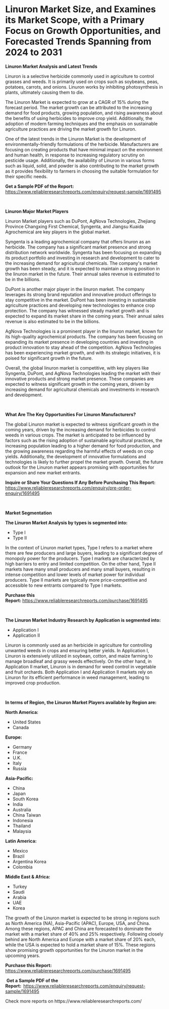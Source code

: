 <p><h1>Linuron Market Size, and Examines its Market Scope, with a Primary Focus on Growth Opportunities, and Forecasted Trends Spanning from 2024 to 2031</h1></p><p><strong>Linuron Market Analysis and Latest Trends</strong></p>
<p><p>Linuron is a selective herbicide commonly used in agriculture to control grasses and weeds. It is primarily used on crops such as soybeans, peas, potatoes, carrots, and onions. Linuron works by inhibiting photosynthesis in plants, ultimately causing them to die.</p><p>The Linuron Market is expected to grow at a CAGR of 15% during the forecast period. The market growth can be attributed to the increasing demand for food products, growing population, and rising awareness about the benefits of using herbicides to improve crop yield. Additionally, the adoption of modern farming techniques and the emphasis on sustainable agriculture practices are driving the market growth for Linuron.</p><p>One of the latest trends in the Linuron Market is the development of environmentally-friendly formulations of the herbicide. Manufacturers are focusing on creating products that have minimal impact on the environment and human health, in response to increasing regulatory scrutiny on pesticide usage. Additionally, the availability of Linuron in various forms such as liquid, solid, and powder is also contributing to the market growth as it provides flexibility to farmers in choosing the suitable formulation for their specific needs.</p></p>
<p><strong>Get a Sample PDF of the Report:&nbsp;</strong> <a href="https://www.reliableresearchreports.com/enquiry/request-sample/1691495">https://www.reliableresearchreports.com/enquiry/request-sample/1691495</a></p>
<p>&nbsp;</p>
<p><strong>Linuron Major Market Players</strong></p>
<p><p>Linuron Market players such as DuPont, AgNova Technologies, Zhejiang Province Changxing First Chemical, Syngenta, and Jiangsu Kuaida Agrochemical are key players in the global market. </p><p>Syngenta is a leading agrochemical company that offers linuron as an herbicide. The company has a significant market presence and strong distribution network worldwide. Syngenta has been focusing on expanding its product portfolio and investing in research and development to cater to the increasing demand for agricultural chemicals. The company's market growth has been steady, and it is expected to maintain a strong position in the linuron market in the future. Their annual sales revenue is estimated to be in the billions.</p><p>DuPont is another major player in the linuron market. The company leverages its strong brand reputation and innovative product offerings to stay competitive in the market. DuPont has been investing in sustainable agriculture practices and developing new technologies to enhance crop protection. The company has witnessed steady market growth and is expected to expand its market share in the coming years. Their annual sales revenue is also estimated to be in the billions.</p><p>AgNova Technologies is a prominent player in the linuron market, known for its high-quality agrochemical products. The company has been focusing on expanding its market presence in developing countries and investing in product innovation to stay ahead of the competition. AgNova Technologies has been experiencing market growth, and with its strategic initiatives, it is poised for significant growth in the future.</p><p>Overall, the global linuron market is competitive, with key players like Syngenta, DuPont, and AgNova Technologies leading the market with their innovative products and strong market presence. These companies are expected to witness significant growth in the coming years, driven by increasing demand for agricultural chemicals and investments in research and development.</p></p>
<p>&nbsp;</p>
<p><strong>What Are The Key Opportunities For Linuron Manufacturers?</strong></p>
<p><p>The global Linuron market is expected to witness significant growth in the coming years, driven by the increasing demand for herbicides to control weeds in various crops. The market is anticipated to be influenced by factors such as the rising adoption of sustainable agricultural practices, the increasing population leading to a higher demand for food production, and the growing awareness regarding the harmful effects of weeds on crop yields. Additionally, the development of innovative formulations and technologies is likely to further propel the market growth. Overall, the future outlook for the Linuron market appears promising with opportunities for expansion and new market entrants.</p></p>
<p><strong>Inquire or Share Your Questions If Any Before Purchasing This Report:</strong> <a href="https://www.reliableresearchreports.com/enquiry/pre-order-enquiry/1691495">https://www.reliableresearchreports.com/enquiry/pre-order-enquiry/1691495</a></p>
<p>&nbsp;</p>
<p><strong>Market Segmentation</strong></p>
<p><strong>The Linuron Market Analysis by types is segmented into:</strong></p>
<p><ul><li>Type I</li><li>Type II</li></ul></p>
<p><p>In the context of Linuron market types, Type I refers to a market where there are few producers and large buyers, leading to a significant degree of monopoly power for the producers. Type I markets are characterized by high barriers to entry and limited competition. On the other hand, Type II markets have many small producers and many small buyers, resulting in intense competition and lower levels of market power for individual producers. Type II markets are typically more price-competitive and accessible to new entrants compared to Type I markets.</p></p>
<p><strong>Purchase this Report:&nbsp;</strong><a href="https://www.reliableresearchreports.com/purchase/1691495">https://www.reliableresearchreports.com/purchase/1691495</a></p>
<p>&nbsp;</p>
<p><strong>The Linuron Market Industry Research by Application is segmented into:</strong></p>
<p><ul><li>Application I</li><li>Application II</li></ul></p>
<p><p>Linuron is commonly used as an herbicide in agriculture for controlling unwanted weeds in crops and ensuring better yields. In Application I, Linuron is extensively utilized in soybean, cotton, and maize farming to manage broadleaf and grassy weeds effectively. On the other hand, in Application II market, Linuron is in demand for weed control in vegetable and fruit orchards. Both Application I and Application II markets rely on Linuron for its efficient performance in weed management, leading to improved crop production.</p></p>
<p>&nbsp;</p>
<p><strong>In terms of Region, the Linuron Market Players available by Region are:</strong></p>
<p>
    <p> <strong> North America: </strong>
        <ul>
            <li>United States</li>
            <li>Canada</li>
        </ul>
        </p> 
    <p> <strong> Europe: </strong>
        <ul>
            <li>Germany</li>
            <li>France</li>
            <li>U.K.</li>
            <li>Italy</li>
            <li>Russia</li>
        </ul>
        </p> 
    <p> <strong> Asia-Pacific: </strong>
        <ul>
            <li>China</li>
            <li>Japan</li>
            <li>South Korea</li>
            <li>India</li>
            <li>Australia</li>
            <li>China Taiwan</li>
            <li>Indonesia</li>
            <li>Thailand</li>
            <li>Malaysia</li>
        </ul>
        </p> 
    <p> <strong> Latin America: </strong>
        <ul>
            <li>Mexico</li>
            <li>Brazil</li>
            <li>Argentina Korea</li>
            <li>Colombia</li>
        </ul>
        </p> 
    <p> <strong> Middle East & Africa: </strong>
        <ul>
            <li>Turkey</li>
            <li>Saudi</li>
            <li>Arabia</li>
            <li>UAE</li>
            <li>Korea</li>
        </ul>
    </p>
    </p>
<p><p>The growth of the Linuron market is expected to be strong in regions such as North America (NA), Asia-Pacific (APAC), Europe, USA, and China. Among these regions, APAC and China are forecasted to dominate the market with a market share of 40% and 25% respectively. Following closely behind are North America and Europe with a market share of 20% each, while the USA is expected to hold a market share of 15%. These regions show promising growth opportunities for the Linuron market in the upcoming years.</p></p>
<p><strong>Purchase this Report: </strong><a href="https://www.reliableresearchreports.com/purchase/1691495">https://www.reliableresearchreports.com/purchase/1691495</a></p>
<p>&nbsp;<strong>Get a Sample PDF of the Report:&nbsp;&nbsp;</strong><a href="https://www.reliableresearchreports.com/enquiry/request-sample/1691495">https://www.reliableresearchreports.com/enquiry/request-sample/1691495</a></p>
<p><strong></strong></p>
<p>Check more reports on https://www.reliableresearchreports.com/</p>